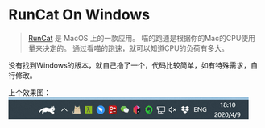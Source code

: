 # RunCat On Windows

>[RunCat](https://itunes.apple.com/nz/app/runcat/id1429033973?mt=12&ref=appinn) 是 MacOS 上的一款应用。
>喵的跑速是根据你的Mac的CPU使用量来决定的。
>通过看喵的跑速，就可以知道CPU的负荷有多大。

没有找到Windows的版本，就自己撸了一个，代码比较简单，如有特殊需求，自行修改。

上个效果图：
![cat](images/demo.gif)
